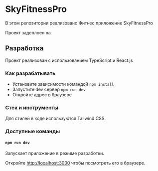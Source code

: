 # SkyFitnessPro
В этом репозитории реализовано Фитнес приложение SkyFitnessPro

Проект задеплоен на

## Разработка

Проект реализован с использованием TypeScript и React.js

### Как разрабатывать

- Установите зависимости командой `npm install`
- Запустите dev сервер `npm run dev`
- Откройте адрес в браузере

### Стек и инструменты

Для стилей в коде используются Tailwind CSS.


### Доступные команды

#### `npm run dev`

Запускает приложение в режиме разработки.

Откройте [http://localhost:3000](http://localhost:3000) чтобы посмотреть его в браузере.
